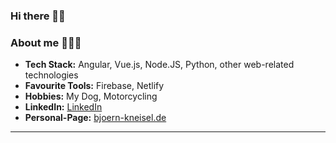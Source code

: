 ### Hi there 👋🏻
### About me 👨🏼‍💻

-  **Tech Stack:** Angular, Vue.js, Node.JS, Python, other web-related technologies
-  **Favourite Tools:** Firebase, Netlify
-  **Hobbies:** My Dog, Motorcycling
-  **LinkedIn:** [LinkedIn](https://linkedin.com/in/bjoern-kneisel)
-  **Personal-Page:** [bjoern-kneisel.de](https://bjoern-kneisel.de)

---------------------------------------------------------------------------------------------------------------------------------------------------------------------------------

